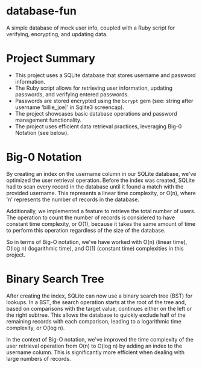 # database-fun

A simple database of mock user info, coupled with a Ruby script for verifying, encrypting, and updating data.


# Project Summary

* This project uses a SQLite database that stores username and password information.
* The Ruby script allows for retrieving user information, updating passwords, and verifying entered passwords.
* Passwords are stored encrypted using the `bcrypt` gem (see: string after username 'billie_joe|' in Sqlite3 screencap).
* The project showcases basic database operations and password management functionality.
* The project uses efficient data retrieval practices, leveraging Big-0 Notation (see below).



# Big-0 Notation

By creating an index on the username column in our SQLite database, we've optimized the user retrieval operation. Before the index was created, SQLite had to scan every record in the database until it found a match with the provided username. This represents a linear time complexity, or O(n), where 'n' represents the number of records in the database.

Additionally, we implemented a feature to retrieve the total number of users. The operation to count the number of records is considered to have constant time complexity, or O(1), because it takes the same amount of time to perform this operation regardless of the size of the database.

So in terms of Big-O notation, we've have worked with O(n) (linear time), O(log n) (logarithmic time), and O(1) (constant time) complexities in this project.


# Binary Search Tree

After creating the index, SQLite can now use a binary search tree (BST) for lookups. In a BST, the search operation starts at the root of the tree and, based on comparisons with the target value, continues either on the left or the right subtree. This allows the database to quickly exclude half of the remaining records with each comparison, leading to a logarithmic time complexity, or O(log n).

In the context of Big-O notation, we've improved the time complexity of the user retrieval operation from O(n) to O(log n) by adding an index to the username column. This is significantly more efficient when dealing with large numbers of records.





